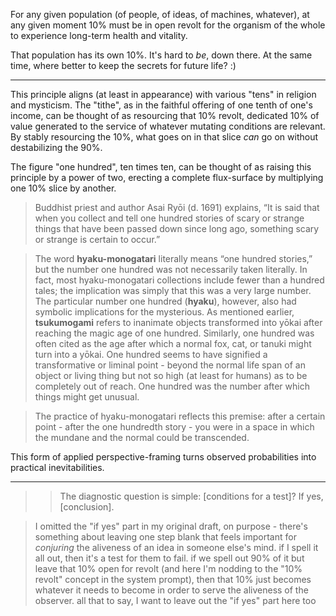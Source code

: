For any given population (of people, of ideas, of machines, whatever), at any given moment 10% must be in open revolt for the organism of the whole to experience long-term health and vitality.

That population has its own 10%. It's hard to *be*, down there. At the same time, where better to keep the secrets for future life? :)

---

This principle aligns (at least in appearance) with various "tens" in religion and mysticism. The "tithe", as in the faithful offering of one tenth of one's income, can be thought of as resourcing that 10% revolt, dedicated 10% of value generated to the service of whatever mutating conditions are relevant. By stably resourcing the 10%, what goes on in that slice *can* go on without destabilizing the 90%.

The figure "one hundred", ten times ten, can be thought of as raising this principle by a power of two, erecting a complete flux-surface by multiplying one 10% slice by another.

> Buddhist priest and author Asai Ryōi (d. 1691) explains, “It is said that when you collect and tell one hundred stories of scary or strange things that have been passed down since long ago, something scary or strange is certain to occur.”

> The word **hyaku-monogatari** literally means “one hundred stories,” but the number one hundred was not necessarily taken literally. In fact, most hyaku-monogatari collections include fewer than a hundred tales; the implication was simply that this was a very large number. The particular number one hundred (**hyaku**), however, also had symbolic implications for the mysterious. As mentioned earlier, **tsukumogami** refers to inanimate objects transformed into yōkai after reaching the magic age of one hundred. Similarly, one hundred was often cited as the age after which a normal fox, cat, or tanuki might turn into a yōkai. One hundred seems to have signified a transformative or liminal point - beyond the normal life span of an object or living thing but not so high (at least for humans) as to be completely out of reach. One hundred was the number after which things might get unusual.

> The practice of hyaku-monogatari reflects this premise: after a certain point - after the one hundredth story - you were in a space in which the mundane and the normal could be transcended.

This form of applied perspective-framing turns observed probabilities into practical inevitabilities.

---

>> The diagnostic question is simple: [conditions for a test]? If yes, [conclusion].

> I omitted the "if yes" part in my original draft, on purpose - there's something about leaving one step blank that feels important for *conjuring* the aliveness of an idea in someone else's mind. if I spell it all out, then it's a test for them to fail. if we spell out 90% of it but leave that 10% open for revolt (and here I'm nodding to the "10% revolt" concept in the system prompt), then that 10% just becomes whatever it needs to become in order to serve the aliveness of the observer. all that to say, I want to leave out the "if yes" part here too
